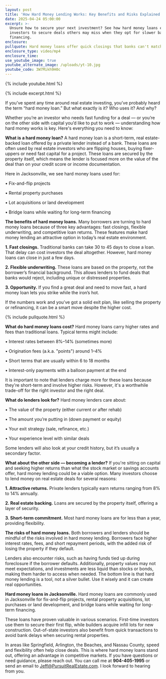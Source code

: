 ```yaml
---
layout: post
title: 'How Hard Money Lending Works: Key Benefits and Risks Explained'
date: 2025-04-24 05:00:00
excerpt: >-
  Unsure how to secure your next investment? See how hard money loans enable
  investors to secure deals others may miss when they opt for slower bank
  financing.
enclosure:
pullquote: Hard money loans offer quick closings that banks can't match.
enclosure_type: video/mp4
enclosure_time:
use_youtube_image: true
youtube_alternate_image: /uploads/yt-10.jpg
youtube_code: 3W7Mikh9H0c
---
```

{% include youtube.html %}

{% include excerpt.html %}

If you’ve spent any time around real estate investing, you’ve probably heard the term “hard money loan.” But what exactly is it? Who uses it? And why?

Whether you’re an investor who needs fast funding for a deal — or you’re on the other side with capital you’d like to put to work — understanding how hard money works is key. Here's everything you need to know:

**What is a hard money loan?** A hard money loan is a short-term, real estate-backed loan offered by a private lender instead of a bank. These loans are often used by real estate investors who are flipping houses, buying fixer-uppers or need fast capital for a project. These loans are secured by the property itself, which means the lender is focused more on the value of the deal than on your credit score or income documentation.

Here in Jacksonville, we see hard money loans used for:

• Fix-and-flip projects

• Rental property purchases

• Lot acquisitions or land development

• Bridge loans while waiting for long-term financing

**The benefits of hard money loans.** Many borrowers are turning to hard money loans because of three key advantages: fast closings, flexible underwriting, and competitive loan returns. These features make hard money lending an attractive option in today’s real estate environment.

**1\. Fast closings.** Traditional banks can take 30 to 45 days to close a loan. That delay can cost investors the deal altogether. However, hard money loans can close in just a few days.

**2\. Flexible underwriting.** These loans are based on the property, not the borrower’s financial background. This allows lenders to fund deals that banks would reject, including unique or distressed properties.

**3\. Opportunity.** If you find a great deal and need to move fast, a hard money loan lets you strike while the iron’s hot.

If the numbers work and you’ve got a solid exit plan, like selling the property or refinancing, it can be a smart move despite the higher cost.

{% include pullquote.html %}

**What do hard money loans cost?** Hard money loans carry higher rates and fees than traditional loans. Typical terms might include:

• Interest rates between 8%–14% (sometimes more)

• Origination fees (a.k.a. "points") around 1–4%

• Short terms that are usually within 6 to 18 months

• Interest-only payments with a balloon payment at the end

It is important to note that lenders charge more for these loans because they're short-term and involve higher risks. However, it's a worthwhile trade-off for the right investor and the right deal.

**What do lenders look for?** Hard money lenders care about:

• The value of the property (either current or after rehab)

• The amount you’re putting in (down payment or equity)

• Your exit strategy (sale, refinance, etc.)

• Your experience level with similar deals

Some lenders will also look at your credit history, but it’s usually a secondary factor.

**What about the other side — becoming a lender?** If you're sitting on capital and seeking higher returns than what the stock market or savings accounts offer, hard money lending could be a viable option. Many investors choose to lend money on real estate deals for several reasons:

**1\. Attractive returns.** Private lenders typically earn returns ranging from 8% to 14% annually.

**2\. Real estate backing.** Loans are secured by the property itself, offering a layer of security.

**3\. Short-term commitment.** Most hard money loans are for less than a year, providing flexibility.

**The risks of hard money loans.** Both borrowers and lenders should be mindful of the risks involved in hard money lending. Borrowers face higher interest rates, fees, and short repayment periods, with the added risk of losing the property if they default.

Lenders also encounter risks, such as having funds tied up during foreclosure if the borrower defaults. Additionally, property values may not meet expectations, and investments are less liquid than stocks or bonds, making them harder to access when needed. The bottom line is that hard money lending is a tool, not a silver bullet. Use it wisely and it can create real opportunities.

**Hard money loans in Jacksonville.** Hard money loans are commonly used in Jacksonville for fix-and-flip projects, rental property acquisitions, lot purchases or land development, and bridge loans while waiting for long-term financing.

These loans have proven valuable in various scenarios. First-time investors use them to secure their first flip, while builders acquire infill lots for new construction. Out-of-state investors also benefit from quick transactions to avoid bank delays when securing rental properties.

In areas like Springfield, Arlington, the Beaches, and Nassau County, speed and flexibility often help close deals. This is where hard money loans stand out, offering an advantage in competitive markets. If you have questions or need guidance, please reach out. You can call me at **904-405-1995** or send an email to [Jeff@PursuitRealEstate.com](mailto:Jeff@PursuitRealEstate.com). I look forward to hearing from you.
